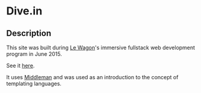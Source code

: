 # Dive.in

## Description

This site was built during [Le Wagon](www.lewagon.com)'s immersive fullstack web development program in June 2015.

See it [here](http://nozbzh.github.io/Dive.in/).

It uses [Middleman](https://middlemanapp.com/) and was used as an introduction to the concept of templating languages.
